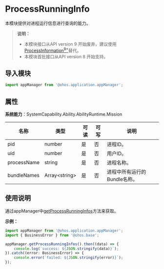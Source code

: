 # ProcessRunningInfo
<!--deprecated_code_no_check-->

本模块提供对进程运行信息进行查询的能力。

> **说明：** 
> - 本模块接口从API version 9 开始废弃，建议使用[ProcessInformation<sup>9+</sup>](js-apis-inner-application-processInformation.md)替代。
> - 本模块首批接口从API version 8 开始支持。

## 导入模块

```ts
import appManager from '@ohos.application.appManager';
```

## 属性

**系统能力**：SystemCapability.Ability.AbilityRuntime.Mission

| 名称 | 类型 | 可读 | 可写 | 说明 |
| -------- | -------- | -------- | -------- | -------- |
| pid | number | 是 | 否 | 进程ID。 |
| uid | number | 是 | 否 | 用户ID。 |
| processName | string | 是 | 否 | 进程名称。 |
| bundleNames | Array&lt;string&gt; | 是 | 否 | 进程中所有运行的Bundle名称。 |

## 使用说明

通过appManager中[getProcessRunningInfos](js-apis-application-appManager.md#appmanagergetprocessrunninginfosdeprecated)方法来获取。

**示例：**
```ts
import appManager from '@ohos.application.appManager';
import { BusinessError } from '@ohos.base';

appManager.getProcessRunningInfos().then((data) => {
    console.log(`success: ${JSON.stringify(data)}`);
}).catch((error: BusinessError) => {
    console.error(`failed: ${JSON.stringify(error)}`);
});
```
